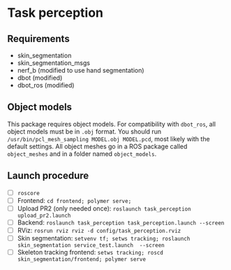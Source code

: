 # Task perception

## Requirements
- skin_segmentation
- skin_segmentation_msgs
- nerf_b (modified to use hand segmentation)
- dbot (modified)
- dbot_ros (modified)

## Object models
This package requires object models.
For compatibility with `dbot_ros`, all object models must be in `.obj` format.
You should run `/usr/bin/pcl_mesh_sampling MODEL.obj MODEL.pcd`, most likely with the default settings.
All object meshes go in a ROS package called `object_meshes` and in a folder named `object_models`.

## Launch procedure
- [ ] `roscore`
- [ ] Frontend: `cd frontend; polymer serve;`
- [ ] Upload PR2 (only needed once): `roslaunch task_perception upload_pr2.launch`
- [ ] Backend: `roslaunch task_perception task_perception.launch --screen`
- [ ] RViz: `rosrun rviz rviz -d config/task_perception.rviz`
- [ ] Skin segmentation: `setvenv tf; setws tracking; roslaunch skin_segmentation service_test.launch  --screen`
- [ ] Skeleton tracking frontend: `setws tracking; roscd skin_segmentation/frontend; polymer serve`
